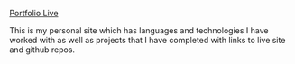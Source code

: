 [Portfolio Live](https://henrytan0705.github.io/)

This is my personal site which has languages and technologies I have worked with as well as projects that I have completed with links to live site and github repos.